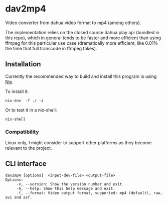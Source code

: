 # dav2mp4

Video converter from dahua video format to mp4 (among others).

The implementation relies on the closed source dahua play api (bundled in this repo), which in general tends to be faster
and more efficient than using ffmpeg for this particular use case (dramatically more efficient, like 0.01% the time that full transcode in ffmpeg takes).


## Installation

Currently the recommended way to build and install this program is using [Nix](https://nixos.org/guides/install-nix.html).


To install it:

    nix-env  -f ./ -i

Or to test it in a nix-shell:

    nix-shell


### Compatibility

Linux only, I might consider to support other platforms as they become relevant to the project.

## CLI interface
    dav2mp4 [options]  <input-dev-file> <output-file>
    Options:
         -v, --version: Show the version number and exit.
         -h, --help: Show this help message and exit.
         -f, --format: Video output format, supported: mp4 (default), raw, avi and asf.

